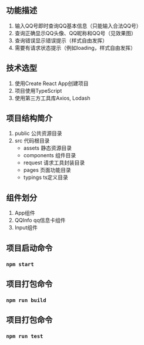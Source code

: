 ## 功能描述

1. 输入QQ号即时查询QQ基本信息（只能输入合法QQ号）
2. 查询正确显示QQ头像、QQ昵称和QQ号（见效果图）
3. 查询错误显示错误提示（样式自由发挥）
4. 需要有请求状态提示（例如loading，样式自由发挥）


## 技术选型

1. 使用Create React App创建项目
2. 项目使用TypeScript
3. 使用第三方工具库Axios, Lodash


## 项目结构简介

1. public 公共资源目录
2. src 代码根目录
    - assets 静态资源目录
    - components 组件目录
    - request 请求工具封装目录
    - pages 页面功能目录
    - typings ts定义目录


## 组件划分

1. App组件
2. QQInfo qq信息卡组件
3. Input组件


## 项目启动命令

### `npm start`

## 项目打包命令

### `npm run build`

## 项目打包命令

### `npm run test`